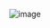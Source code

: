 
![image](https://user-images.githubusercontent.com/48233453/119776907-85d91b00-be93-11eb-885d-3e872a148b43.png)
